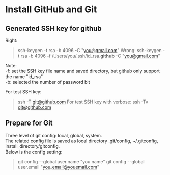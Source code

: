 # Install GitHub and Git
## Generated SSH key for github
Right:
> ssh-keygen -t rsa -b 4096 -C "you@gmail.com"
Wrong:
> ssh-keygen -t rsa -b 4096 -f /Users/you/.ssh/id_rsa.**github** -C "you@gmail.com"

Note:  
 -f: set the SSH key file name and saved directory, but github only support the name "id_rsa"  
 -b: selected the number of password bit  

For test SSH key:
> ssh -T  git@github.com
For test SSH key with verbose:
> ssh -Tv git@github.com  

## Prepare for Git
Three level of git config: local, global, system.  
The related config file is saved as local directory .git/config, ~/.gitconfig, install_directory/gitconfig.  
Below is the config setting:
> git config --global user.name  "you name"
> git config --global user.email "you_email@youemail.com"

